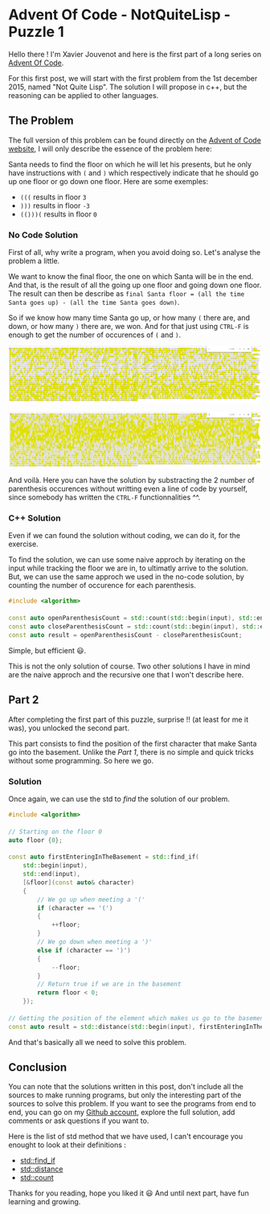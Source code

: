 # Advent Of Code - NotQuiteLisp - Puzzle 1

Hello there ! I'm Xavier Jouvenot and here is the first part of a long series on [Advent Of Code](https://adventofcode.com).

For this first post, we will start with the first problem from the 1st december 2015, named "Not Quite Lisp".
The solution I will propose in c++, but the reasoning can be applied to other languages.

## The Problem

The full version of this problem can be found directly on the [Advent of Code website](https://adventofcode.com/2015/day/1), I will only describe the essence of the problem here:

Santa needs to find the floor on which he will let his presents, but he only have instructions with `(` and `)` which respectively indicate that he should go up one floor or go down one floor.
Here are some exemples:
- `(((` results in floor `3`
- `)))` results in floor `-3`
- `(()))(` results in floor `0`

### No Code Solution

First of all, why write a program, when you avoid doing so.
Let's analyse the problem a little.

We want to know the final floor, the one on which Santa will be in the end. And that, is the result of all the going up one floor and going down one floor. The result can then be describe as `final Santa floor = (all the time Santa goes up) - (all the time Santa goes down)`.

So if we know how many time Santa go up, or how many `(` there are, and down, or how many `)` there are, we won. And for that just using `CTRL-F` is enough to get the number of occurences of `(` and `)`.

![](https://github.com/Xav83/Xav83.github.io/raw/master/res/AdventOfCode/2015/Day1/openingParenthesis.png "Opened parenthesis search")

![](https://github.com/Xav83/Xav83.github.io/raw/master/res/AdventOfCode/2015/Day1/closingParenthesis.png "Closed parenthesis search")

And voilà. Here you can have the solution by substracting the 2 number of parenthesis occurences without writting even a line of code by yourself, since somebody has written the `CTRL-F` functionnalities ^^.

### C++ Solution

Even if we can found the solution without coding, we can do it, for the exercise.

To find the solution, we can use some naive approch by iterating on the input while tracking the floor we are in, to ultimatly arrive to the solution. But, we can use the same approch we used in the no-code solution, by counting the number of occurence for each parenthesis.

```c++
#include <algorithm>

const auto openParenthesisCount = std::count(std::begin(input), std::end(input), '(');
const auto closeParenthesisCount = std::count(std::begin(input), std::end(input), ')');
const auto result = openParenthesisCount - closeParenthesisCount;
```

Simple, but efficient 😃.

This is not the only solution of course. Two other solutions I have in mind are the naive approch and the recursive one that I won't describe here.

## Part 2

After completing the first part of this puzzle, surprise !! (at least for me it was), you unlocked the second part.

This part consists to find the position of the first character that make Santa go into the basement.
Unlike the *Part 1*, there is no simple and quick tricks without some programming.
So here we go.

### Solution

Once again, we can use the std to *find* the solution of our problem.
```c++
#include <algorithm>

// Starting on the floor 0
auto floor {0};

const auto firstEnteringInTheBasement = std::find_if(
    std::begin(input),
    std::end(input),
    [&floor](const auto& character)
    {
        // We go up when meeting a '('
        if (character == '(')
        {
            ++floor;
        }
        // We go down when meeting a ')'
        else if (character == ')')
        {
            --floor;
        }
        // Return true if we are in the basement
        return floor < 0;
    });

// Getting the position of the element which makes us go to the basement
const auto result = std::distance(std::begin(input), firstEnteringInTheBasement) + 1;
```

And that's basically all we need to solve this problem.

## Conclusion

You can note that the solutions written in this post, don't include all the sources to make running programs, but only the interesting part of the sources to solve this problem.
If you want to see the programs from end to end, you can go on my [Github account](https://github.com/Xav83/AdventOfCode/tree/master/2015/NotQuiteLisp), explore the full solution, add comments or ask questions if you want to.

Here is the list of std method that we have used, I can't encourage you enought to look at their definitions :

- [std::find_if](https://en.cppreference.com/w/cpp/algorithm/find)
- [std::distance](https://en.cppreference.com/w/cpp/iterator/distance)
- [std::count](https://en.cppreference.com/w/cpp/algorithm/count)

Thanks for you reading, hope you liked it 😃
And until next part, have fun learning and growing.
